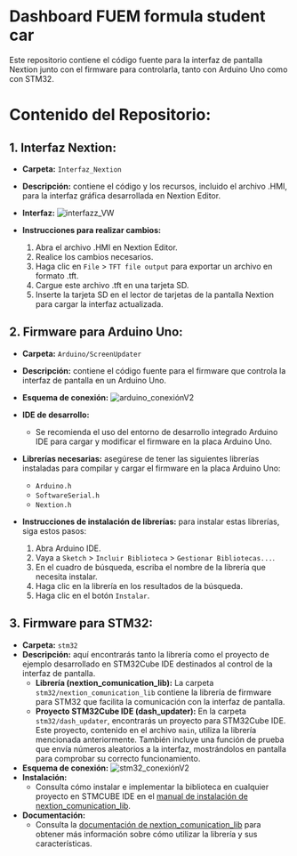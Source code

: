 # Dashboard FUEM formula student car 

Este repositorio contiene el código fuente para la interfaz de pantalla Nextion junto con el firmware para controlarla, tanto con Arduino Uno como con STM32.


# Contenido del Repositorio:

## 1. **Interfaz Nextion:**
- **Carpeta:** `Interfaz_Nextion`
- **Descripción:** contiene el código y los recursos, incluido el archivo .HMI, para la interfaz gráfica desarrollada en Nextion Editor.
- **Interfaz:** ![interfazz_VW](https://github.com/guti10x/dashware_FUEM/assets/82153822/a8ad2718-c9cc-43a6-8d26-2878875c4afd)
- **Instrucciones para realizar cambios:**

     1. Abra el archivo .HMI en Nextion Editor.
     2. Realice los cambios necesarios.
     3. Haga clic en `File` > `TFT file output` para exportar un archivo en formato .tft.
     4. Cargue este archivo .tft en una tarjeta SD.
     5. Inserte la tarjeta SD en el lector de tarjetas de la pantalla Nextion para cargar la interfaz actualizada.

## 2. **Firmware para Arduino Uno:**

  - **Carpeta:** `Arduino/ScreenUpdater`
  - **Descripción:** contiene el código fuente para el firmware que controla la interfaz de pantalla en un Arduino Uno.
  - **Esquema de conexión:**
    ![arduino_conexiónV2](https://github.com/guti10x/dashware_FUEM/assets/82153822/2aa48b07-787d-4e32-90cc-13cbd44ab1e0)
  - **IDE de desarrollo:**
    - Se recomienda el uso del entorno de desarrollo integrado Arduino IDE para cargar y modificar el firmware en la placa Arduino Uno.
  - **Librerías necesarias:** asegúrese de tener las siguientes librerías instaladas para compilar y cargar el firmware en la placa Arduino Uno:
    - `Arduino.h`
    - `SoftwareSerial.h`
    - `Nextion.h`
  - **Instrucciones de instalación de librerías:** para instalar estas librerías, siga estos pasos:

     1. Abra Arduino IDE.
     2. Vaya a `Sketch` > `Incluir Biblioteca` > `Gestionar Bibliotecas...`.
     3. En el cuadro de búsqueda, escriba el nombre de la librería que necesita instalar.
     4. Haga clic en la librería en los resultados de la búsqueda.
     5. Haga clic en el botón `Instalar`.

## 3. **Firmware para STM32:**
  - **Carpeta:** `stm32`
  - **Descripción:** aquí encontrarás tanto la librería como el proyecto de ejemplo desarrollado en STM32Cube IDE destinados al control de la interfaz de pantalla.
    - **Librería (nextion_comunication_lib):**
      La carpeta `stm32/nextion_comunication_lib` contiene la librería de firmware para STM32 que facilita la comunicación con la interfaz de pantalla.
    - **Proyecto STM32Cube IDE (dash_updater):**
      En la carpeta `stm32/dash_updater`, encontrarás un proyecto para STM32Cube IDE. Este proyecto, contenido en el archivo `main`, utiliza la librería mencionada anteriormente. También incluye una función de prueba que envía números aleatorios a la interfaz, mostrándolos en pantalla para comprobar su correcto funcionamiento.
- **Esquema de conexión:**
  ![stm32_conexiónV2](https://github.com/guti10x/dashware_FUEM/assets/82153822/dcfc57b8-2f26-422c-98d2-acca9b066ac5)
- **Instalación:**
  - Consulta cómo instalar e implementar la biblioteca en cualquier proyecto en STMCUBE IDE en el [manual de instalación de nextion_comunication_lib](./stm32/nextion_comunication_lib/docs/Manual%20de%20instalación%20nextion_comunication_lib.pdf).
- **Documentación:**
  - Consulta la [documentación de nextion_comunication_lib](./stm32/nextion_comunication_lib/docs/Documentación%20nextion_comunication_lib.pdf) para obtener más información sobre cómo utilizar la librería y sus características.
